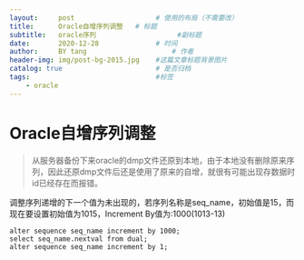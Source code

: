 ```yaml
---
layout:     post                    # 使用的布局（不需要改）
title:      Oracle自增序列调整   # 标题 
subtitle:   oracle序列 					#副标题
date:       2020-12-28              # 时间
author:     BY tang                     # 作者
header-img: img/post-bg-2015.jpg    #这篇文章标题背景图片
catalog: true                       # 是否归档
tags:                               #标签
    - oracle
---
```


# Oracle自增序列调整 #
> 从服务器备份下来oracle的dmp文件还原到本地，由于本地没有删除原来序列，因此还原dmp文件后还是使用了原来的自增，就很有可能出现存数据时id已经存在而报错。

调整序列递增的下一个值为未出现的，若序列名称是seq_name，初始值是15，而现在要设置初始值为1015，Increment By值为:1000(1013-13)

	alter sequence seq_name increment by 1000;
	select seq_name.nextval from dual;
	alter sequence seq_name increment by 1;
	